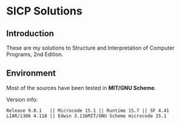 # SICP Solutions

## Introduction
These are my solutions to Structure and Interpretation of Computer Programs, 2nd Edition. 

## Environment
Most of the sources have been tested in **MIT/GNU Scheme**.

Version info:

    Release 9.0.1   || Microcode 15.1 || Runtime 15.7 || SF 4.41
    LIAR/i386 4.118 || Edwin 3.116MIT/GNU Scheme microcode 15.1
